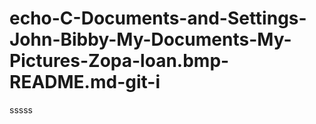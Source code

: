 # echo-C-Documents-and-Settings-John-Bibby-My-Documents-My-Pictures-Zopa-loan.bmp-README.md-git-i
sssss
